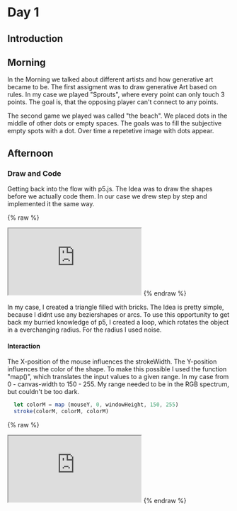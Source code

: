 # Day 1
## Introduction 



## Morning 

In the Morning we talked about different artists and how generative art became to be. The first assigment was to draw generative Art based on rules. In my case we played "Sprouts", where every point can only touch 3 points. The goal is, that the opposing player can't connect to any points.

The second game we played was called "the beach". We placed dots in the middle of other dots or empty spaces. The goals was to fill the subjective empty spots with a dot. Over time a repetetive image with dots appear. 


## Afternoon

### Draw and Code

Getting back into the flow with p5.js. The Idea was to draw the shapes before we actually code them. In our case we drew step by step and implemented it the same way. 

{% raw %}
<iframe src="https://editor.p5js.org/Fimo/full/qbh8Zaeg5"></iframe>
{% endraw %}

In my case, I created a triangle filled with bricks. The Idea is pretty simple, because I didnt use any beziershapes or arcs. To use this opportunity to get back my burried knowledge of p5, I created a loop, which rotates the object in a everchanging radius. For the radius I used noise. 

#### Interaction
The X-position of the mouse influences the strokeWidth. The Y-position influences the color of the shape. To make this possible I used the function "map()", which translates the input values to a given range. In my case from 0 - canvas-width to 150 - 255. My range needed to be in the RGB spectrum, but couldn't be too dark.

```js
  let colorM = map (mouseY, 0, windowHeight, 150, 255)
  stroke(colorM, colorM, colorM)
```


{% raw %}
<iframe src="https://editor.p5js.org/Fimo/full/yVdr18R8t"></iframe>
{% endraw %}  